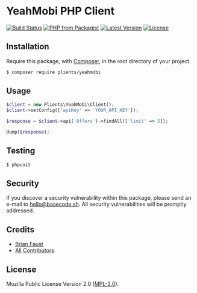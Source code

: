 # YeahMobi PHP Client

[![Build Status](https://img.shields.io/travis/plients/YeahMobi-PHP-Client/master.svg?style=flat-square)](https://travis-ci.org/plients/YeahMobi-PHP-Client)
[![PHP from Packagist](https://img.shields.io/packagist/php-v/plients/yeahmobi.svg?style=flat-square)]()
[![Latest Version](https://img.shields.io/github/release/plients/YeahMobi-PHP-Client.svg?style=flat-square)](https://github.com/plients/YeahMobi-PHP-Client/releases)
[![License](https://img.shields.io/packagist/l/plients/YeahMobi-PHP-Client.svg?style=flat-square)](https://packagist.org/packages/plients/YeahMobi-PHP-Client)

## Installation

Require this package, with [Composer](https://getcomposer.org/), in the root directory of your project.

```bash
$ composer require plients/yeahmobi
```

## Usage

```php
$client = new Plients\YeahMobi\Client();
$client->setConfig(['apiKey' => 'YOUR_API_KEY']);

$response = $client->api('Offers')->findAll(['limit' => 5]);

dump($response);
```

## Testing

```bash
$ phpunit
```

## Security

If you discover a security vulnerability within this package, please send an e-mail to hello@basecode.sh. All security vulnerabilities will be promptly addressed.

## Credits

-   [Brian Faust](https://github.com/faustbrian)
-   [All Contributors](../../contributors)

## License

Mozilla Public License Version 2.0 ([MPL-2.0](./LICENSE)).

